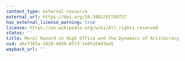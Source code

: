 ```yaml
---
content_type: external-resource
external_url: https://doi.org/10.3982/ECTA9737
has_external_license_warning: true
license: https://en.wikipedia.org/wiki/All_rights_reserved
status: ''
title: Moral Hazard in High Office and the Dynamics of Aristocracy
uid: a6cf1b5a-2629-4b5b-8573-1e9fa54d3aa5
wayback_url: ''
---
```

